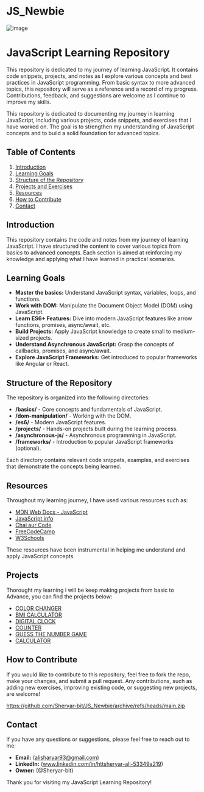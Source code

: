 # JS_Newbie

![image](https://github.com/user-attachments/assets/d6bc6766-ef84-41c9-8eb0-453faee9296c)

# JavaScript Learning Repository

This repository is dedicated to my journey of learning JavaScript. It contains code snippets, projects, and notes as I explore various concepts and best practices in JavaScript programming. From basic syntax to more advanced topics, this repository will serve as a reference and a record of my progress. Contributions, feedback, and suggestions are welcome as I continue to improve my skills.

This repository is dedicated to documenting my journey in learning JavaScript, including various projects, code snippets, and exercises that I have worked on. The goal is to strengthen my understanding of JavaScript concepts and to build a solid foundation for advanced topics.

## Table of Contents
1. [Introduction](#introduction)
2. [Learning Goals](#learning-goals)
3. [Structure of the Repository](#structure-of-the-repository)
4. [Projects and Exercises](#projects)
5. [Resources](#resources)
6. [How to Contribute](#how-to-contribute)
7. [Contact](#contact)

## Introduction

This repository contains the code and notes from my journey of learning JavaScript. I have structured the content to cover various topics from basics to advanced concepts. Each section is aimed at reinforcing my knowledge and applying what I have learned in practical scenarios.

## Learning Goals

- **Master the basics:** Understand JavaScript syntax, variables, loops, and functions.
- **Work with DOM:** Manipulate the Document Object Model (DOM) using JavaScript.
- **Learn ES6+ Features:** Dive into modern JavaScript features like arrow functions, promises, async/await, etc.
- **Build Projects:** Apply JavaScript knowledge to create small to medium-sized projects.
- **Understand Asynchronous JavaScript:** Grasp the concepts of callbacks, promises, and async/await.
- **Explore JavaScript Frameworks:** Get introduced to popular frameworks like Angular or React.

## Structure of the Repository

The repository is organized into the following directories:

- **/basics/** - Core concepts and fundamentals of JavaScript.
- **/dom-manipulation/** - Working with the DOM.
- **/es6/** - Modern JavaScript features.
- **/projects/** - Hands-on projects built during the learning process.
- **/asynchronous-js/** - Asynchronous programming in JavaScript.
- **/frameworks/** - Introduction to popular JavaScript frameworks (optional).

Each directory contains relevant code snippets, examples, and exercises that demonstrate the concepts being learned.

## Resources

Throughout my learning journey, I have used various resources such as:

- [MDN Web Docs - JavaScript](https://developer.mozilla.org/en-US/docs/Web/JavaScript)
- [JavaScript.info](https://javascript.info/)
- [Chai aur Code](https://www.youtube.com/@chaiaurcode)
- [FreeCodeCamp](https://www.freecodecamp.org/)
- [W3Schools](https://www.w3schools.com/js/)


These resources have been instrumental in helping me understand and apply JavaScript concepts.

## Projects
Thorought my learning i will be keep making projects from basic to Advance, you can find the projects below:
- [COLOR CHANGER](https://github.com/Sheryar-bit/JS_Newbie/blob/main/Projects/colorChanger.html)
- [BMI CALCULATOR](https://github.com/Sheryar-bit/JS_Newbie/blob/main/Projects/BMI.html)
- [DIGITAL CLOCK](https://github.com/Sheryar-bit/JS_Newbie/blob/main/Projects/Digital_clock.html)
- [COUNTER](https://github.com/Sheryar-bit/JS_Newbie/blob/main/Projects/Counter.html)
- [GUESS THE NUMBER GAME](https://github.com/Sheryar-bit/JS_Newbie/blob/main/Projects/Guess_Number.html)
- [CALCULATOR](https://github.com/Sheryar-bit/JS_Newbie/blob/main/Projects/Calculator.html)

## How to Contribute

If you would like to contribute to this repository, feel free to fork the repo, make your changes, and submit a pull request. Any contributions, such as adding new exercises, improving existing code, or suggesting new projects, are welcome!

https://github.com/Sheryar-bit/JS_Newbie/archive/refs/heads/main.zip

## Contact

If you have any questions or suggestions, please feel free to reach out to me:

- **Email:** (alisharyar93@gmail.com)
- **LinkedIn:** (www.linkedin.com/in/httsheryar-ali-53349a219)
- **Owner:** (@Sheryar-bit)

Thank you for visiting my JavaScript Learning Repository!

